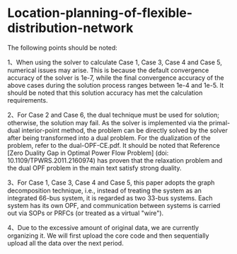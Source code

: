 # Location-planning-of-flexible-distribution-network

The following points should be noted:

  1、When using the solver to calculate Case 1, Case 3, Case 4 and Case 5, numerical issues may arise. This is because the default convergence accuracy of the solver is 1e-7, while 
the final convergence accuracy of the above cases during the solution process ranges between 1e-4 and 1e-5. It should be noted that this solution accuracy has met the calculation 
requirements.  

  2、For Case 2 and Case 6, the dual technique must be used for solution; otherwise, the solution may fail. As the solver is implemented via the primal-dual interior-point method, the
problem can be directly solved by the solver after being transformed into a dual problem. For the dualization of the problem, refer to the dual-OPF-CE.pdf. It should be noted that 
Reference [Zero Duality Gap in Optimal Power Flow Problem] (doi: 10.1109/TPWRS.2011.2160974) has proven that the relaxation problem and the dual OPF problem in the main text satisfy 
strong duality.

  3、For Case 1, Case 3, Case 4 and Case 5, this paper adopts the graph decomposition technique, i.e., instead of treating the system as an integrated 66-bus system, it is regarded 
as two 33-bus systems. Each system has its own OPF, and communication between systems is carried out via SOPs or PRFCs (or treated as a virtual "wire").

  4、Due to the excessive amount of original data, we are currently organizing it. We will first upload the core code and then sequentially upload all the data over the next period.
  

